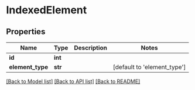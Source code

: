 # IndexedElement

## Properties
Name | Type | Description | Notes
------------ | ------------- | ------------- | -------------
**id** | **int** |  | 
**element_type** | **str** |  | [default to 'element_type']

[[Back to Model list]](../README.md#documentation-for-models) [[Back to API list]](../README.md#documentation-for-api-endpoints) [[Back to README]](../README.md)


